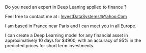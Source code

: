 Do you need an expert in Deep Leaning applied to finance ?

Feel free to contact me at : InvestDataSystems@Yahoo.Com

I am based in France near Paris and I can meet you in all Europe.

I can create a Deep Learning model for any financial asset in approximatively 10 days for $4900, with an accuracy of 95% in the predicted prices for short term investments.

